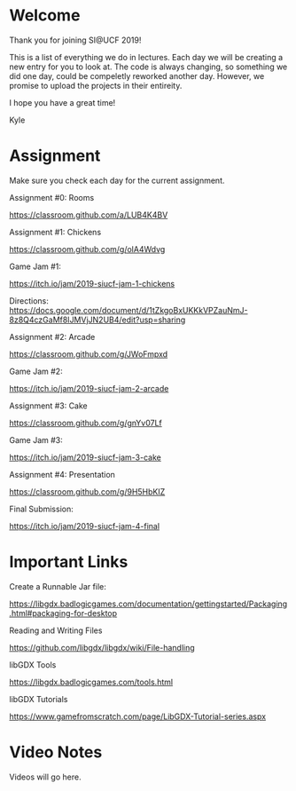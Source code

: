 # Welcome

Thank you for joining SI@UCF 2019!

This is a list of everything we do in lectures.  Each day we will be creating a new entry for you to look at.   The code is always changing, so something we did one day, could be compeletly reworked another day.   However, we promise to upload the projects in their entireity.

I hope you have a great time!

Kyle

# Assignment

Make sure you check each day for the current assignment.

Assignment #0: Rooms

https://classroom.github.com/a/LUB4K4BV

Assignment #1: Chickens

https://classroom.github.com/g/olA4Wdvg

Game Jam #1:

https://itch.io/jam/2019-siucf-jam-1-chickens 

Directions: https://docs.google.com/document/d/1tZkgoBxUKKkVPZauNmJ-8z8Q4czGaMf8IJMVjJN2UB4/edit?usp=sharing

Assignment #2: Arcade

https://classroom.github.com/g/JWoFmpxd

Game Jam #2:

https://itch.io/jam/2019-siucf-jam-2-arcade

Assignment #3: Cake

https://classroom.github.com/g/gnYv07Lf

Game Jam #3:

https://itch.io/jam/2019-siucf-jam-3-cake

Assignment #4: Presentation 

https://classroom.github.com/g/9H5HbKIZ

Final Submission:

https://itch.io/jam/2019-siucf-jam-4-final


# Important Links

Create a Runnable Jar file:

https://libgdx.badlogicgames.com/documentation/gettingstarted/Packaging.html#packaging-for-desktop

Reading and Writing Files

https://github.com/libgdx/libgdx/wiki/File-handling

libGDX Tools

https://libgdx.badlogicgames.com/tools.html

libGDX Tutorials

https://www.gamefromscratch.com/page/LibGDX-Tutorial-series.aspx

# Video Notes

Videos will go here. 

